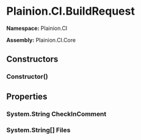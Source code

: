 
# Plainion.CI.BuildRequest

**Namespace:** Plainion.CI

**Assembly:** Plainion.CI.Core


## Constructors

### Constructor()


## Properties

### System.String CheckInComment

### System.String[] Files
